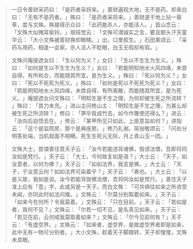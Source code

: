 > 一日令善财采药曰：​「是药者采将来。​」善财遍观大地，无不是药。却来白曰：​「无有不是药者。​」殊曰：​「是药者采将来。​」善财遂于地上拈一葵草，度与文殊。殊接得示众曰：​「此药能杀人，亦能活人。​」首山念云：​「文殊大似掩耳偷铃。​」琅班觉云：​「文殊可谓诚实之言，要且额头汗天童华云：​「大小文殊被善财换却眼睛。​」出，口里胶生。​」石田熏颂云：​「采药与用药，相逢一会家。杀人活人不眨眼，白玉无瑕却有瑕。​」

> 文殊问庵提遮女曰：​「生以何为义？​」女曰：​「生以不生生为生义。​」殊曰：​「如何是生以不生生为生义？​」女曰：​「若能明知地水火风四缘，未尝自得，有所和合，而能随其所宜，是为生义。​」殊曰：​「死以何为义？​」女曰：​「死以不死死为死义。​」殊曰：​「如何是死以不死死为死义？​」女曰：​「若能明知地水火风四缘，未尝自得，有所离散，而能随其所宜，是为死义。​」庵提遮女问文殊曰：​「明知生是不生之理，为何却被生死之所流转？​」殊曰：​「其力未充。​」进山主问修山主：​「明知生是不生之理，为甚么却被生死之所流转？​」修曰：​「笋毕竟成竹去，如今作篾使还得么？​」进云：​「汝向后自悟去在。​」修云：​「某甲所见只如此，上座意旨如何？​」进指云：​「这个是监院房，那个是典座房。​」修乃礼谢。简翁敬颂云：​「问处分明答处端，当机觌面不相瞒。死生生死元无际，月上青山玉一团。​」

> 文殊大士，尝谓善住意天子云：​「汝今若能违背诸佛，毁谤法僧，吾即将同汝如是梵行。​」天子云：​「大士，今何故复如是语？​」大士云：​「天子，如汝意者，以何为佛？​」天子云：​「如如法界，我言是佛。​」大士云：​「天子，于汝意云何？如如法界可染着乎？​」天子云：​「弗也。​」大士云：​「以是义故，我如是说。汝今若能背毁佛法僧，吾将同汝如是梵行。​」善住天子准上应有「意」字，此或另是一天子。而白文殊：​「可共俱往如来之所咨受未闻，亦同此时如法问难。​」文殊云：​「尔莫分别取着如来。​」天子云：​「如来今在何所？令我莫着。​」文殊云：​「只在目前。​」天子云：​「若如是者，我何不见？​」文殊云：​「尔若一切不见，是名真见如来。​」天子云：​「若见在前，云何戒我莫取着如来？​」文殊云：​「尔今见前何有？​」天子云：​「有虚空界。​」文殊云：​「如来者，虚空界，是故虚空界者即是如来，此中无有一物可分别者。​」大小文殊，趁着天子脚跟转，天子却惺惺，文殊未具眼。